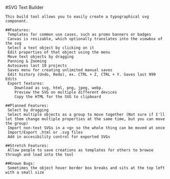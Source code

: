 #SVG Text Builder

    This build tool allows you to easily create a typographical svg component.
    
    ##Features:
     Templates for common use cases, such as promo banners or badges
     Canvas is resizable, which optionally translates into the viewbox of the svg
     Select a text object by clicking on it
     Edit properties of that object using the menu
     Move text objects by dragging
     Panning & Zooming
     Autosaves last 10 projects
     Saves menu for creating unlimited manual saves
     Edit history (Undo, Redo), ex. CTRL + Z, CTRL + Y. Saves last 999 Edits
     Export features:
        Download as svg, html, png, jpeg, webp.
        Preview the SVG on multiple different devices
        Copy the HTML for the SVG to clipboard

    ##Planned Features:
     Select by dragging  
     Select multiple objects as a group to move together (Not sure if I'll let them change multiple properties at the same time, but you can move the group)
     Import non-text SVGs in a <g> so the whole thing can be moved at once
     Import/Export .html or .svg files
     Add in accesibility control for exported SVGs
    
    ##Stretch Features:
     Allow people to save creations as templates for others to browse through and load into the tool
     
    ##Known Bugs:
     Sometimes the object hover border box breaks and sits at the top left with a small size